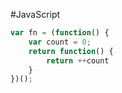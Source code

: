 #JavaScript 

```js
var fn = (function() {
    var count = 0;
    return function() {
        return ++count
    }
})();
```
